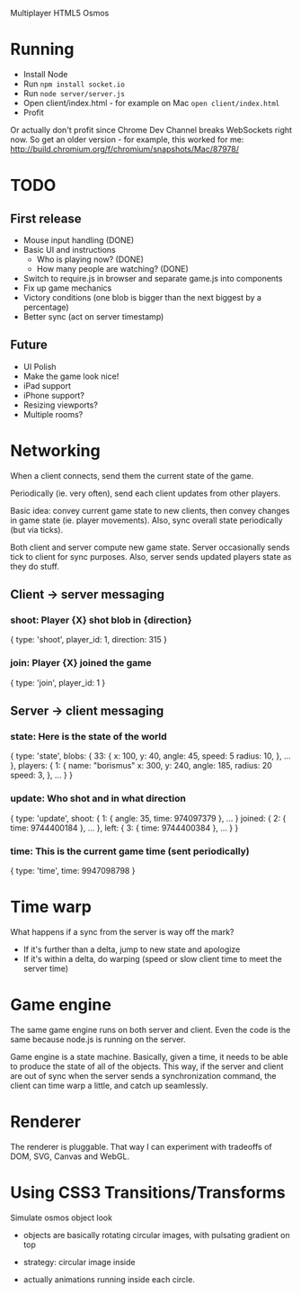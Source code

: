 Multiplayer HTML5 Osmos

# Running

* Install Node
* Run `npm install socket.io`
* Run `node server/server.js`
* Open client/index.html - for example on Mac `open client/index.html`
* Profit

Or actually don't profit since Chrome Dev Channel breaks WebSockets right now.  So
get an older version - for example, this worked for me:
http://build.chromium.org/f/chromium/snapshots/Mac/87978/

# TODO

## First release

* Mouse input handling (DONE)
* Basic UI and instructions
  * Who is playing now? (DONE)
  * How many people are watching? (DONE)
* Switch to require.js in browser and separate game.js into components
* Fix up game mechanics
* Victory conditions (one blob is bigger than the next biggest by a
  percentage)
* Better sync (act on server timestamp)

## Future

* UI Polish
* Make the game look nice!
* iPad support
* iPhone support?
* Resizing viewports?
* Multiple rooms?

# Networking

When a client connects, send them the current state of the game.

Periodically (ie. very often), send each client updates from other
players.

Basic idea: convey current game state to new clients, then convey
changes in game state (ie. player movements). Also, sync overall state
periodically (but via ticks).

Both client and server compute new game state. Server occasionally sends
tick to client for sync purposes. Also, server sends updated players
state as they do stuff.

## Client -> server messaging

### shoot: Player {X} shot blob in {direction}

{
  type: 'shoot',
  player_id: 1,
  direction: 315
}

### join: Player {X} joined the game

{
  type: 'join',
  player_id: 1
}

## Server -> client messaging

### state: Here is the state of the world

{
  type: 'state',
  blobs: {
    33: {
      x: 100,
      y: 40,
      angle: 45,
      speed: 5
      radius: 10,
    }, ...
  },
  players: {
    1: {
      name: "borismus"
      x: 300,
      y: 240,
      angle: 185,
      radius: 20
      speed: 3,
    }, ...
  }
}


### update: Who shot and in what direction

{
  type: 'update',
  shoot: {
    1: {
      angle: 35,
      time: 974097379
    }, ...
  }
  joined: {
    2: {
      time: 9744400184
    }, ...
  },
  left: {
    3: {
      time: 9744400384
    }, ...
  }
}

### time: This is the current game time (sent periodically)

{
  type: 'time',
  time: 9947098798
}

# Time warp

What happens if a sync from the server is way off the mark?

* If it's further than a delta, jump to new state and apologize
* If it's within a delta, do warping (speed or slow client time to meet
  the server time)

# Game engine

The same game engine runs on both server and client. Even the code is
the same because node.js is running on the server.

Game engine is a state machine. Basically, given a time, it needs to be
able to produce the state of all of the objects. This way, if the server
and client are out of sync when the server sends a synchronization
command, the client can time warp a little, and catch up seamlessly.

# Renderer

The renderer is pluggable. That way I can experiment with tradeoffs of
DOM, SVG, Canvas and WebGL.

# Using CSS3 Transitions/Transforms

Simulate osmos object look
- objects are basically rotating circular images, with pulsating gradient on top
- strategy:
    circular image inside

- actually animations running inside each circle.
